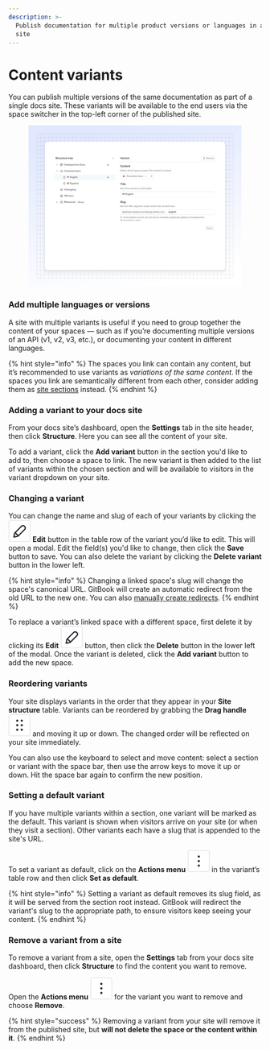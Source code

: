 ```yaml
---
description: >-
  Publish documentation for multiple product versions or languages in a single
  site
---
```


# Content variants

You can publish multiple versions of the same documentation as part of a single docs site. These variants will be available to the end users via the space switcher in the top-left corner of the published site.

<figure><img src="../../.gitbook/assets/18_07_25_publishing-documentation-site-structure.svg" alt="A GitBook screenshot showing a docs site&#x27;s structure"><figcaption></figcaption></figure>

### Add multiple languages or versions

A site with multiple variants is useful if you need to group together the content of your spaces — such as if you’re documenting multiple versions of an API (v1, v2, v3, etc.), or documenting your content in different languages.

{% hint style="info" %}
The spaces you link can contain any content, but it’s recommended to use variants as _variations of the same content_. If the spaces you link are semantically different from each other, consider adding them as [site sections](site-sections.md) instead.
{% endhint %}

### Adding a variant to your docs site

From your docs site’s dashboard, open the **Settings** tab in the site header, then click **Structure**. Here you can see all the content of your site.

To add a variant, click the **Add variant** button in the section you'd like to add to, then choose a space to link. The new variant is then added to the list of variants within the chosen section and will be available to visitors in the variant dropdown on your site.

### Changing a variant

You can change the name and slug of each of your variants by clicking the <picture><source srcset="../../.gitbook/assets/edit_icon_dark.svg" media="(prefers-color-scheme: dark)"><img src="../../.gitbook/assets/edit_icon_light.svg" alt="The Edit icon in GitBook"></picture> **Edit** button in the table row of the variant you’d like to edit. This will open a modal. Edit the field(s) you'd like to change, then click the **Save** button to save. You can also delete the variant by clicking the **Delete variant** button in the lower left.

{% hint style="info" %}
Changing a linked space's slug will change the space's canonical URL. GitBook will create an automatic redirect from the old URL to the new one. You can also [manually create redirects](../site-redirects.md).
{% endhint %}

To replace a variant’s linked space with a different space, first delete it by clicking its **Edit** <picture><source srcset="../../.gitbook/assets/edit_icon_dark.svg" media="(prefers-color-scheme: dark)"><img src="../../.gitbook/assets/edit_icon_light.svg" alt="The Edit icon in GitBook"></picture> button, then click the **Delete** button in the lower left of the modal. Once the variant is deleted, click the **Add variant** button to add the new space.

### Reordering variants

Your site displays variants in the order that they appear in your **Site structure** table. Variants can be reordered by grabbing the **Drag handle** <picture><source srcset="../../.gitbook/assets/options_menu_icon_dark.svg" media="(prefers-color-scheme: dark)"><img src="../../.gitbook/assets/options_menu_icon_light.svg" alt="The Options menu icon in GitBook"></picture> and moving it up or down. The changed order will be reflected on your site immediately.

You can also use the keyboard to select and move content: select a section or variant with the space bar, then use the arrow keys to move it up or down. Hit the space bar again to confirm the new position.

### Setting a default variant

If you have multiple variants within a section, one variant will be marked as the default. This variant is shown when visitors arrive on your site (or when they visit a section). Other variants each have a slug that is appended to the site's URL.

To set a variant as default, click on the **Actions menu** <picture><source srcset="../../.gitbook/assets/actions_icon_dark.svg" media="(prefers-color-scheme: dark)"><img src="../../.gitbook/assets/actions_icon_light.svg" alt="The Actions menu icon in GitBook"></picture> in the variant’s table row and then click **Set as default**.

{% hint style="info" %}
Setting a variant as default removes its slug field, as it will be served from the section root instead. GitBook will redirect the variant's slug to the appropriate path, to ensure visitors keep seeing your content.
{% endhint %}

### Remove a variant from a site

To remove a variant from a site, open the **Settings** tab from your docs site dashboard, then click **Structure** to find the content you want to remove.

Open the **Actions menu** <picture><source srcset="../../.gitbook/assets/actions_icon_dark.svg" media="(prefers-color-scheme: dark)"><img src="../../.gitbook/assets/actions_icon_light.svg" alt="The Actions menu icon in GitBook"></picture> for the variant you want to remove and choose **Remove**.

{% hint style="success" %}
Removing a variant from your site will remove it from the published site, but **will not delete the space or the content within it**.
{% endhint %}
